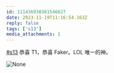 ```yaml
---
id: 111436930361546627
date: 2023-11-19T11:16:54.163Z
reply: false
tags: ['s13']
media_attachments: 1
---
```


[#s13](https://e5n.cc/tags/s13) 恭喜 T1，恭喜 Faker。LOL 唯一的神。

![None](https://files.e5n.cc/media_attachments/files/111/436/930/242/119/688/original/eaa7353999aa7c9b.jpeg)
